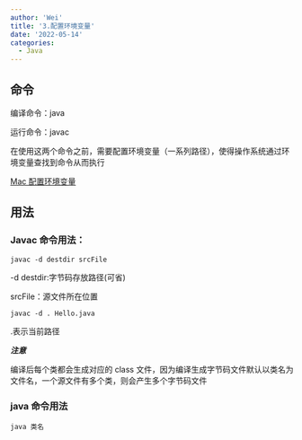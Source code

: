 ```yaml
---
author: 'Wei'
title: '3.配置环境变量'
date: '2022-05-14'
categories:
  - Java
---
```


## 命令

编译命令：java

运行命令：javac

在使用这两个命令之前，需要配置环境变量（一系列路径），使得操作系统通过环境变量查找到命令从而执行

[Mac 配置环境变量](https://codeantenna.com/a/c4AqEk1JrB)

## 用法

### Javac 命令用法：

```
javac -d destdir srcFile
```

-d destdir:字节码存放路径(可省)

srcFile：源文件所在位置

```
javac -d . Hello.java
```

.表示当前路径

**_注意_**

编译后每个类都会生成对应的 class 文件，因为编译生成字节码文件默认以类名为文件名，一个源文件有多个类，则会产生多个字节码文件

### java 命令用法

```
java 类名
```
